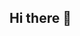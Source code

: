## Hi there 👋

<!--
**timmymatten/timmymatten** is a ✨ _special_ ✨ repository because its `README.md` (this file) appears on your GitHub profile.

Here are some ideas to get you started:

- 🔭 I’m currently working on **Learning Swift
- 🌱 I’m currently learning **Lambdas on DrRacket
- 👯 I’m looking to collaborate on ...
- 🤔 I’m looking for help with ...
- 💬 Ask me about ...
- 📫 How to reach me: ** email: matten.t@northeastern.edu
- 😄 Pronouns: **he/him
- ⚡ Fun fact: **I play competitive Spikeball
-->
